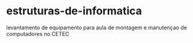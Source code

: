 # estruturas-de-informatica
levantamento de equipamento para aula de montagem e manutençao de computadores no CETEC

